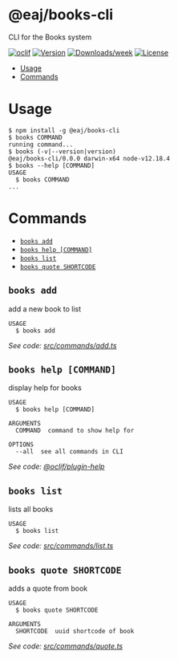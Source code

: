 @eaj/books-cli
==============

CLI for the Books system

[![oclif](https://img.shields.io/badge/cli-oclif-brightgreen.svg)](https://oclif.io)
[![Version](https://img.shields.io/npm/v/@eaj/books-cli.svg)](https://npmjs.org/package/@eaj/books-cli)
[![Downloads/week](https://img.shields.io/npm/dw/@eaj/books-cli.svg)](https://npmjs.org/package/@eaj/books-cli)
[![License](https://img.shields.io/npm/l/@eaj/books-cli.svg)](https://github.com/ErikAugust/books/blob/master/package.json)

<!-- toc -->
* [Usage](#usage)
* [Commands](#commands)
<!-- tocstop -->
# Usage
<!-- usage -->
```sh-session
$ npm install -g @eaj/books-cli
$ books COMMAND
running command...
$ books (-v|--version|version)
@eaj/books-cli/0.0.0 darwin-x64 node-v12.18.4
$ books --help [COMMAND]
USAGE
  $ books COMMAND
...
```
<!-- usagestop -->
# Commands
<!-- commands -->
* [`books add`](#books-add)
* [`books help [COMMAND]`](#books-help-command)
* [`books list`](#books-list)
* [`books quote SHORTCODE`](#books-quote-shortcode)

## `books add`

add a new book to list

```
USAGE
  $ books add
```

_See code: [src/commands/add.ts](https://github.com/ErikAugust/books/blob/v0.0.0/src/commands/add.ts)_

## `books help [COMMAND]`

display help for books

```
USAGE
  $ books help [COMMAND]

ARGUMENTS
  COMMAND  command to show help for

OPTIONS
  --all  see all commands in CLI
```

_See code: [@oclif/plugin-help](https://github.com/oclif/plugin-help/blob/v3.2.2/src/commands/help.ts)_

## `books list`

lists all books

```
USAGE
  $ books list
```

_See code: [src/commands/list.ts](https://github.com/ErikAugust/books/blob/v0.0.0/src/commands/list.ts)_

## `books quote SHORTCODE`

adds a quote from book

```
USAGE
  $ books quote SHORTCODE

ARGUMENTS
  SHORTCODE  uuid shortcode of book
```

_See code: [src/commands/quote.ts](https://github.com/ErikAugust/books/blob/v0.0.0/src/commands/quote.ts)_
<!-- commandsstop -->
